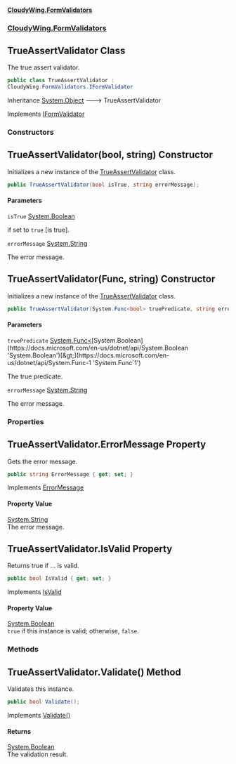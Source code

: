 #### [CloudyWing.FormValidators](index.md 'index')
### [CloudyWing.FormValidators](CloudyWing.FormValidators.md 'CloudyWing.FormValidators')

## TrueAssertValidator Class

The true assert validator.

```csharp
public class TrueAssertValidator :
CloudyWing.FormValidators.IFormValidator
```

Inheritance [System.Object](https://docs.microsoft.com/en-us/dotnet/api/System.Object 'System.Object') &#129106; TrueAssertValidator

Implements [IFormValidator](CloudyWing.FormValidators.IFormValidator.md 'CloudyWing.FormValidators.IFormValidator')
### Constructors

<a name='CloudyWing.FormValidators.TrueAssertValidator.TrueAssertValidator(bool,string)'></a>

## TrueAssertValidator(bool, string) Constructor

Initializes a new instance of the [TrueAssertValidator](CloudyWing.FormValidators.TrueAssertValidator.md 'CloudyWing.FormValidators.TrueAssertValidator') class.

```csharp
public TrueAssertValidator(bool isTrue, string errorMessage);
```
#### Parameters

<a name='CloudyWing.FormValidators.TrueAssertValidator.TrueAssertValidator(bool,string).isTrue'></a>

`isTrue` [System.Boolean](https://docs.microsoft.com/en-us/dotnet/api/System.Boolean 'System.Boolean')

if set to `true` [is true].

<a name='CloudyWing.FormValidators.TrueAssertValidator.TrueAssertValidator(bool,string).errorMessage'></a>

`errorMessage` [System.String](https://docs.microsoft.com/en-us/dotnet/api/System.String 'System.String')

The error message.

<a name='CloudyWing.FormValidators.TrueAssertValidator.TrueAssertValidator(System.Func_bool_,string)'></a>

## TrueAssertValidator(Func<bool>, string) Constructor

Initializes a new instance of the [TrueAssertValidator](CloudyWing.FormValidators.TrueAssertValidator.md 'CloudyWing.FormValidators.TrueAssertValidator') class.

```csharp
public TrueAssertValidator(System.Func<bool> truePredicate, string errorMessage);
```
#### Parameters

<a name='CloudyWing.FormValidators.TrueAssertValidator.TrueAssertValidator(System.Func_bool_,string).truePredicate'></a>

`truePredicate` [System.Func&lt;](https://docs.microsoft.com/en-us/dotnet/api/System.Func-1 'System.Func`1')[System.Boolean](https://docs.microsoft.com/en-us/dotnet/api/System.Boolean 'System.Boolean')[&gt;](https://docs.microsoft.com/en-us/dotnet/api/System.Func-1 'System.Func`1')

The true predicate.

<a name='CloudyWing.FormValidators.TrueAssertValidator.TrueAssertValidator(System.Func_bool_,string).errorMessage'></a>

`errorMessage` [System.String](https://docs.microsoft.com/en-us/dotnet/api/System.String 'System.String')

The error message.
### Properties

<a name='CloudyWing.FormValidators.TrueAssertValidator.ErrorMessage'></a>

## TrueAssertValidator.ErrorMessage Property

Gets the error message.

```csharp
public string ErrorMessage { get; set; }
```

Implements [ErrorMessage](CloudyWing.FormValidators.IFormValidator.md#CloudyWing.FormValidators.IFormValidator.ErrorMessage 'CloudyWing.FormValidators.IFormValidator.ErrorMessage')

#### Property Value
[System.String](https://docs.microsoft.com/en-us/dotnet/api/System.String 'System.String')  
The error message.

<a name='CloudyWing.FormValidators.TrueAssertValidator.IsValid'></a>

## TrueAssertValidator.IsValid Property

Returns true if ... is valid.

```csharp
public bool IsValid { get; set; }
```

Implements [IsValid](CloudyWing.FormValidators.IFormValidator.md#CloudyWing.FormValidators.IFormValidator.IsValid 'CloudyWing.FormValidators.IFormValidator.IsValid')

#### Property Value
[System.Boolean](https://docs.microsoft.com/en-us/dotnet/api/System.Boolean 'System.Boolean')  
`true` if this instance is valid; otherwise, `false`.
### Methods

<a name='CloudyWing.FormValidators.TrueAssertValidator.Validate()'></a>

## TrueAssertValidator.Validate() Method

Validates this instance.

```csharp
public bool Validate();
```

Implements [Validate()](CloudyWing.FormValidators.IFormValidator.md#CloudyWing.FormValidators.IFormValidator.Validate() 'CloudyWing.FormValidators.IFormValidator.Validate()')

#### Returns
[System.Boolean](https://docs.microsoft.com/en-us/dotnet/api/System.Boolean 'System.Boolean')  
The validation result.